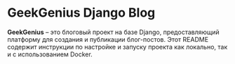 # GeekGenius Django Blog

**GeekGenius** – это блоговый проект на базе Django, предоставляющий платформу для создания и публикации блог-постов. Этот README содержит инструкции по настройке и запуску проекта как локально, так и с использованием Docker.
 
 
